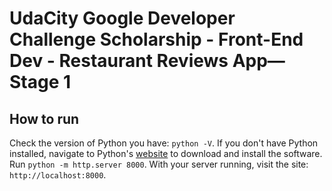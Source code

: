 # UdaCity Google Developer Challenge Scholarship - Front-End Dev - Restaurant Reviews App—Stage 1

## How to run

Check the version of Python you have: `python -V`. If you don't have Python installed, navigate to Python's [website](https://www.python.org/) to download and install the software.
Run `python -m http.server 8000`.
With your server running, visit the site: `http://localhost:8000`.
